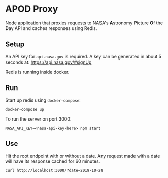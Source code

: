 # APOD Proxy

Node application that proxies requests to NASA's **A**stronomy **P**icture **O**f the **D**ay API and caches responses using Redis.

## Setup

An API key for `api.nasa.gov` is required. A key can be generated in about 5 seconds at: https://api.nasa.gov/#signUp

Redis is running inside docker.

## Run

Start up redis using `docker-compose`:

```
docker-compose up
```

To run the server on port 3000:

```
NASA_API_KEY=<nasa-api-key-here> npm start
```

## Use

Hit the root endpoint with or without a date.  Any request made with a date will have its response cached for 60 minutes.

```
curl http://localhost:3000/?date=2019-10-28
```
